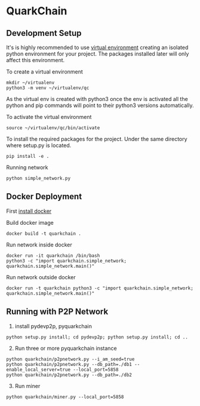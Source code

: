 # QuarkChain

## Development Setup

It's is highly recommended to use [virtual environment](https://docs.python.org/3/library/venv.html) creating an isolated python environment for your project.
The packages installed later will only affect this environment.

To create a virtual environment
```
mkdir ~/virtualenv
python3 -m venv ~/virtualenv/qc
```
As the virtual env is created with python3 once the env is activated all the python and pip commands will point to their python3 versions automatically.

To activate the virtual environment
```
source ~/virtualenv/qc/bin/activate
```
To install the required packages for the project. Under the same directory where setup.py is located.
```
pip install -e .
```

Running network
```
python simple_network.py
```

## Docker Deployment
First [install docker](https://docs.docker.com/install/linux/docker-ce/ubuntu/)

Build docker image
```
docker build -t quarkchain .
```

Run network inside docker
```
docker run -it quarkchain /bin/bash
python3 -c "import quarkchain.simple_network; quarkchain.simple_network.main()"
```

Run network outside docker
```
docker run -t quarkchain python3 -c "import quarkchain.simple_network; quarkchain.simple_network.main()"
```

## Running with P2P Network

1. install pydevp2p, pyquarkchain
```
python setup.py install; cd pydevp2p; python setup.py install; cd ..
```
2. Run three or more pyquarkchain instance
```
python quarkchain/p2pnetwork.py --i_am_seed=true
python quarkchain/p2pnetwork.py --db_path=./db1 --enable_local_server=true --local_port=5858 
python quarkchain/p2pnetwork.py --db_path=./db2
```
3. Run miner
```
python quarkchain/miner.py --local_port=5858
```
